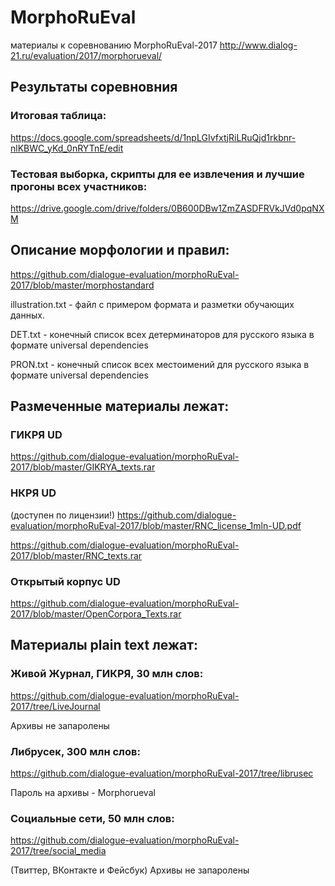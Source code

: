 # MorphoRuEval
материалы к соревнованию MorphoRuEval-2017
http://www.dialog-21.ru/evaluation/2017/morphorueval/ 

## Результаты соревновния
### Итоговая таблица:
https://docs.google.com/spreadsheets/d/1npLGIvfxtjRiLRuQjd1rkbnr-nlKBWC_yKd_0nRYTnE/edit

### Тестовая выборка, скрипты для ее извлечения и лучшие прогоны всех участников:
https://drive.google.com/drive/folders/0B600DBw1ZmZASDFRVkJVd0pqNXM

## Описание морфологии и правил:
https://github.com/dialogue-evaluation/morphoRuEval-2017/blob/master/morphostandard

illustration.txt - файл с примером формата и разметки обучающих данных.

DET.txt - конечный список всех детерминаторов для русского языка в формате universal dependencies

PRON.txt -  конечный список всех местоимений для русского языка в формате universal dependencies


## Размеченные материалы лежат:
### ГИКРЯ UD
https://github.com/dialogue-evaluation/morphoRuEval-2017/blob/master/GIKRYA_texts.rar

### НКРЯ UD
(доступен по лицензии!) 
https://github.com/dialogue-evaluation/morphoRuEval-2017/blob/master/RNC_license_1mln-UD.pdf

https://github.com/dialogue-evaluation/morphoRuEval-2017/blob/master/RNC_texts.rar

### Открытый корпус UD
https://github.com/dialogue-evaluation/morphoRuEval-2017/blob/master/OpenCorpora_Texts.rar

## Материалы plain text лежат:
### Живой Журнал, ГИКРЯ, 30 млн слов:

https://github.com/dialogue-evaluation/morphoRuEval-2017/tree/LiveJournal

Архивы не запаролены

### Либрусек, 300 млн слов:

https://github.com/dialogue-evaluation/morphoRuEval-2017/tree/librusec

Пароль на архивы - Morphorueval

### Социальные сети, 50 млн слов:

https://github.com/dialogue-evaluation/morphoRuEval-2017/tree/social_media

(Твиттер, ВКонтакте и Фейсбук)
Архивы не запаролены
